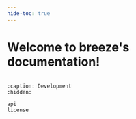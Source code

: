 ```yaml
---
hide-toc: true
---
```


# Welcome to breeze's documentation!

```{include} ../README.md

```

```{toctree}
:caption: Development
:hidden:

api
license
```
